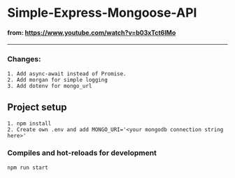 # Simple-Express-Mongoose-API

#### from: https://www.youtube.com/watch?v=b03xTct6IMo

------------

### Changes:
```
1. Add async-await instead of Promise.
2. Add morgan for simple logging
3. Add dotenv for mongo_url
```

## Project setup
```
1. npm install
2. Create own .env and add MONGO_URI='<your mongodb connection string here>' 
```

### Compiles and hot-reloads for development
```
npm run start
```